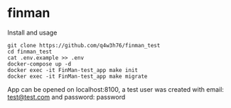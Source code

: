 # finman

Install and usage
```
git clone https://github.com/q4w3h76/finman_test
cd finman_test
cat .env.example >> .env
docker-compose up -d
docker exec -it FinMan-test_app make init
docker exec -it FinMan-test_app make migrate
```
App can be opened on localhost:8100, a test user was created with email: test@test.com and password: password
